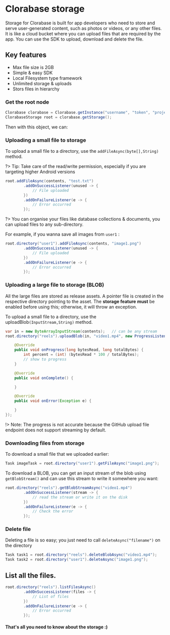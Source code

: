 # Clorabase storage

Storage for Clorabase is built for app developers who need to store and serve user-generated content, such as photos or videos, or any other files. It is like a cloud bucket where you can upload files that are required by the app. You can use the SDK to upload, download and delete the file.  

## Key features

*   Max file size is 2GB
*   Simple & easy SDK
*   Local Filesystem type framework
*   Unlimited storage & uploads
*   Stors files in hierarchy

  

### Get the root node

```java
Clorabase clorabase = Clorabase.getInstance("username", "token", "project");
ClorabaseStorage root = clorabase.getStorage();
```

  
Then with this object, we can:  

### Uploading a small file to storage

To upload a small file to a directory, use the `addFileAsync(byte[],String)` method.  
  
?> Tip: Take care of the read/write permission, especially if you are targeting higher Android versions  

```java
root.addFileAsync(contents, "test.txt")
        .addOnSuccessListener(unused -> {
            // File uploaded
        })
        .addOnFailureListener(e -> {
            // Error occurred
        });
```

  
?> You can organise your files like database collections & documents, you can upload files to any sub-directory.  
  
For example, if you wanna save all images from `user1` :  

```java
root.directory("user1").addFileAsync(contents, "image1.png")
        .addOnSuccessListener(unused -> {
            // File uploaded
        })
        .addOnFailureListener(e -> {
            // Error occurred
        });
```

  

### Uploading a large file to storage (BLOB)

All the large files are stored as release assets. A pointer file is created in the respective directory pointing to the asset. The **storage feature** **must** be enabled before using this; otherwise, it will throw an exception.  
  
To upload a small file to a directory, use the uploadBlob`(InputStream,String)` method.  

```java
var in = new ByteArrayInputStream(contents);   // can be any stream
root.directory("reels").uploadBlob(in, "video1.mp4", new ProgressListener() {

    @Override
    public void onProgress(long bytesRead, long totalBytes) {
        int percent = (int) (bytesRead * 100 / totalBytes);
        // show to progress
    }

    @Override
    public void onComplete() {

    }

    @Override
    public void onError(Exception e) {

    }
});
```

  
!> Note: The progress is not accurate because the GitHub upload file endpoint does not support streaming by default.  
  

### Downloading files from storage

  
To download a small file that we uploaded earlier:  

```java
Task imageTask = root.directory("user1").getFileAsync("image1.png");
```

  
To download a BLOB, you can get an input stream of the blob using `getBlobStream()` and can use this stream to write it somewhere you want:  

```java
root.directory("reels").getBlobStreamAsync("video1.mp4")
        .addOnSuccessListener(stream -> {
            // read the stream or write it on the disk
        })
        .addOnFailureListener(e -> {
            // Check the error
        });
```

  
  

### Delete file

Deleting a file is so easy; you just need to call `deleteAsync("filename")` on the directory

```java
Task task1 = root.directory("reels").deleteBlobAsync("video1.mp4");
Task task2 = root.directory("user1").deleteAsync("image1.png");
```

  

## List all the files.

```java
root.directory("reels").listFilesAsync()
        .addOnSuccessListener(files -> {
            // List of files
        })
        .addOnFailureListener(e -> {
            // Error occurred
        });
```

  
  

#### That's all you need to know about the storage :)
